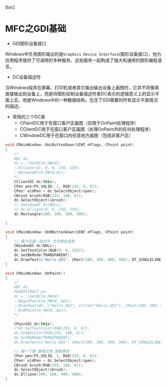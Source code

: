 [toc]



# MFC之GDI基础

* GDI图形设备接口

Windows中负责图形输出的是`Graphics Device Interface`(图形设备接口)，他为应用程序提供了可调用的多种服务，这些服务一起构成了强大和通用的图形编程语言。

* DC设备描述符

当Windows程序在屏幕、打印机或者其它输出输出设备上画图时，它并不将像素直接输出到设备上，而是将图形绘制设备描述符表DC表示的逻辑意义上的显示平面上去，他是Windows中的一种数据结构，包含了GDI需要的所有显示平面情况的描述。

* 常用的三个DC类
  * CPaintDC用于在窗口客户区画图（仅限于OnPaint处理程序）
  * CClientDC用于在窗口客户区画图（处理OnPaint外的任何处理程序）
  * CWindowDC用于在窗口内任意地方画图（包括非客户区）

```CPP
void CMainWindow::OnLButtonDown(UINT nFlags, CPoint point)
{
	/*
	HDC dc;
	dc = ::GetDC(m_hWnd);
	::Ellipse(dc, 0, 0, 150, 150);
	::ReleaseDC(m_hWnd,dc);
	*/
	CClientDC dc(this);
	CPen pen(PS_SOLID, 1, RGB(255, 0, 0));
	CPen* oldPen = dc.SelectObject(&pen);
	CBrush brush(RGB(255, 180, 0));
	dc.SelectObject(&brush);
	// CWindowDC dc(NULL);
	// dc.Ellipse(0, 0, 150, 150);
	dc.Rectangle(200, 100, 500, 500);

}

void CMainWindow::OnRButtonDown(UINT nFlags, CPoint point)
{
	// 客户区画一段文字 文字颜色蓝色
	CWindowDC dc(NULL);
	dc.SetTextColor(RGB(0, 0, 255));
	dc.SetBkMode(TRANSPARENT);
	dc.DrawText(L"Hello GDI", CRect(200, 300, 400, 400), DT_SINGLELINE);
}

void CMainWindow::OnPaint()
{
	/*
	HDC dc;
	PAINTSTRUCT ps;
	dc = ::GetDC(m_hWnd);
	::BeginPaint(m_hWnd, &ps);
	::DrawText(dc, L"Hello GDI", strlen("Hello GDI"), CRect(200, 200, 300, 300), DT_SINGLELINE);
	::EndPaint(m_hWnd, &ps);
	*/

	CPaintDC dc(this);
	/*dc.SetTextColor(RGB(255, 0, 0));
	dc.SetBkColor(RGB(255, 180, 0));
	dc.SetBkMode(TRANSPARENT);
	dc.DrawText(L"Hello GDI", CRect(200, 200, 300, 300), DT_SINGLELINE);*/

	// 画一个圆 画笔红色 画刷黄色
	CPen pen(PS_SOLID, 1, RGB(255, 0, 0));
	CPen* oldPen = dc.SelectObject(&pen);
	CBrush brush(RGB(255, 180, 0));
	dc.SelectObject(&brush);
	dc.Ellipse(100, 100, 400, 400);
}
```

